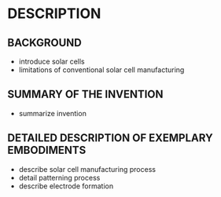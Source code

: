 # DESCRIPTION

## BACKGROUND

- introduce solar cells
- limitations of conventional solar cell manufacturing

## SUMMARY OF THE INVENTION

- summarize invention

## DETAILED DESCRIPTION OF EXEMPLARY EMBODIMENTS

- describe solar cell manufacturing process
- detail patterning process
- describe electrode formation

